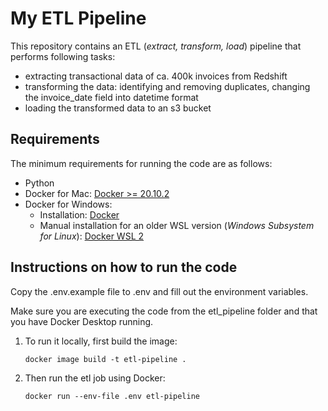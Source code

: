 # My ETL Pipeline

This repository contains an ETL (_extract, transform, load_) pipeline that performs following tasks:

- extracting transactional data of ca. 400k invoices from Redshift
- transforming the data: identifying and removing duplicates, changing the invoice_date field into datetime format
- loading the transformed data to an s3 bucket

## Requirements

The minimum requirements for running the code are as follows:

- Python 
- Docker for Mac: [Docker >= 20.10.2](https://docs.docker.com/desktop/install/mac-install/)
- Docker for Windows:
  - Installation: [Docker](https://docs.docker.com/desktop/install/windows-install/)
  - Manual installation for an older WSL version (_Windows Subsystem for Linux_): [Docker WSL 2](https://learn.microsoft.com/en-us/windows/wsl/install-manual#step-4---download-the-linux-kernel-update-package)

## Instructions on how to run the code

Copy the .env.example file to .env and fill out the environment variables.

Make sure you are executing the code from the etl_pipeline folder and that you have Docker Desktop running.

 1. To run it locally, first build the image:

    `docker image build -t etl-pipeline .`

 2. Then run the etl job using Docker:

    `docker run --env-file .env etl-pipeline`

